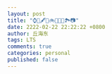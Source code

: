 ```yaml
---
layout: post
title: "⌚️📖️🖋️🏀️🚲️🚉️🎼️🍵️🏞️📷️"
date: 2222-02-22 22:22:22 +0800
author: 丘海东
tags: LTS
comments: true
categories: personal
published: false
---
```


